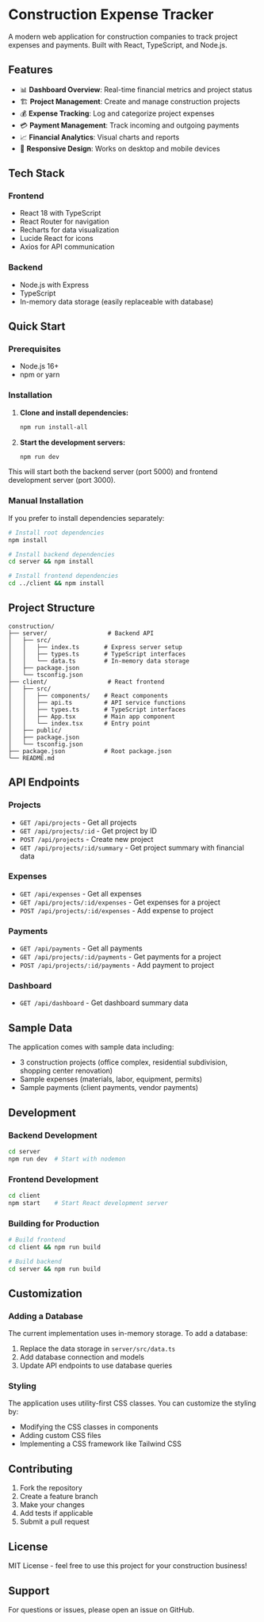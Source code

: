 # Construction Expense Tracker

A modern web application for construction companies to track project expenses and payments. Built with React, TypeScript, and Node.js.

## Features

- 📊 **Dashboard Overview**: Real-time financial metrics and project status
- 🏗️ **Project Management**: Create and manage construction projects
- 💰 **Expense Tracking**: Log and categorize project expenses
- 💳 **Payment Management**: Track incoming and outgoing payments
- 📈 **Financial Analytics**: Visual charts and reports
- 📱 **Responsive Design**: Works on desktop and mobile devices

## Tech Stack

### Frontend
- React 18 with TypeScript
- React Router for navigation
- Recharts for data visualization
- Lucide React for icons
- Axios for API communication

### Backend
- Node.js with Express
- TypeScript
- In-memory data storage (easily replaceable with database)

## Quick Start

### Prerequisites
- Node.js 16+ 
- npm or yarn

### Installation

1. **Clone and install dependencies:**
   ```bash
   npm run install-all
   ```

2. **Start the development servers:**
   ```bash
   npm run dev
   ```

This will start both the backend server (port 5000) and frontend development server (port 3000).

### Manual Installation

If you prefer to install dependencies separately:

```bash
# Install root dependencies
npm install

# Install backend dependencies
cd server && npm install

# Install frontend dependencies
cd ../client && npm install
```

## Project Structure

```
construction/
├── server/                 # Backend API
│   ├── src/
│   │   ├── index.ts       # Express server setup
│   │   ├── types.ts       # TypeScript interfaces
│   │   └── data.ts        # In-memory data storage
│   ├── package.json
│   └── tsconfig.json
├── client/                 # React frontend
│   ├── src/
│   │   ├── components/    # React components
│   │   ├── api.ts         # API service functions
│   │   ├── types.ts       # TypeScript interfaces
│   │   ├── App.tsx        # Main app component
│   │   └── index.tsx      # Entry point
│   ├── public/
│   ├── package.json
│   └── tsconfig.json
├── package.json           # Root package.json
└── README.md
```

## API Endpoints

### Projects
- `GET /api/projects` - Get all projects
- `GET /api/projects/:id` - Get project by ID
- `POST /api/projects` - Create new project
- `GET /api/projects/:id/summary` - Get project summary with financial data

### Expenses
- `GET /api/expenses` - Get all expenses
- `GET /api/projects/:id/expenses` - Get expenses for a project
- `POST /api/projects/:id/expenses` - Add expense to project

### Payments
- `GET /api/payments` - Get all payments
- `GET /api/projects/:id/payments` - Get payments for a project
- `POST /api/projects/:id/payments` - Add payment to project

### Dashboard
- `GET /api/dashboard` - Get dashboard summary data

## Sample Data

The application comes with sample data including:
- 3 construction projects (office complex, residential subdivision, shopping center renovation)
- Sample expenses (materials, labor, equipment, permits)
- Sample payments (client payments, vendor payments)

## Development

### Backend Development
```bash
cd server
npm run dev  # Start with nodemon
```

### Frontend Development
```bash
cd client
npm start    # Start React development server
```

### Building for Production
```bash
# Build frontend
cd client && npm run build

# Build backend
cd server && npm run build
```

## Customization

### Adding a Database
The current implementation uses in-memory storage. To add a database:

1. Replace the data storage in `server/src/data.ts`
2. Add database connection and models
3. Update API endpoints to use database queries

### Styling
The application uses utility-first CSS classes. You can customize the styling by:
- Modifying the CSS classes in components
- Adding custom CSS files
- Implementing a CSS framework like Tailwind CSS

## Contributing

1. Fork the repository
2. Create a feature branch
3. Make your changes
4. Add tests if applicable
5. Submit a pull request

## License

MIT License - feel free to use this project for your construction business!

## Support

For questions or issues, please open an issue on GitHub. 